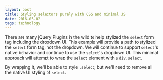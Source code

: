 ```yaml
---
layout: post
title: Styling selectors purely with CSS and minimal JS
date: 2016-05-02
tags: technology
---
```


There are many jQuery Plugins in the wild to help stylized the <code class="language-markup">select</code> form tag including the dropdown UI. This example will provide a path to stylized the <code class="language-markup">select</code> form tag, not the dropdown. We will continue to support <code class="language-markup">select</code>'s native behavior and continue to use the <code class="language-markup">select</code>'s dropdown UI. This minimal approach will attempt to wrap the <code class="language-markup">select</code> element with a <code class="language-markup">div.select</code>.

By wrapping it, we'll be able to style <code class="language-css">.select</code>; but we'll need to remove all the native UI styling of <code class="language-markup">select</code>.

<script src="https://gist.github.com/nguyenj/3af389038c65e4ce985d90f1a5c00af3.js"></script>
